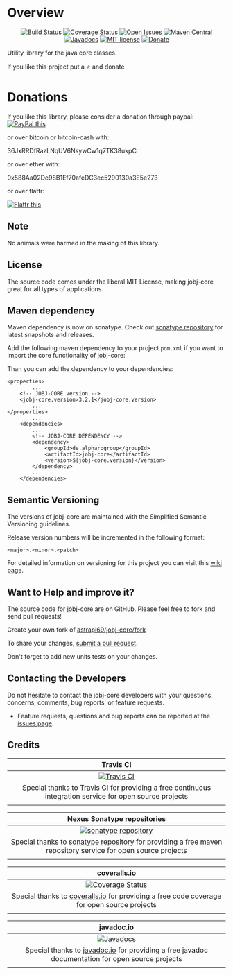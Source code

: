 # Overview

<div align="center">

[![Build Status](https://travis-ci.org/astrapi69/jobj-core.svg?branch=master)](https://travis-ci.org/astrapi69/jobj-core) 
[![Coverage Status](https://coveralls.io/repos/github/astrapi69/jobj-core/badge.svg?branch=master)](https://coveralls.io/github/astrapi69/jobj-core?branch=master) 
[![Open Issues](https://img.shields.io/github/issues/astrapi69/jobj-core.svg?style=flat)](https://github.com/astrapi69/jobj-core/issues) 
[![Maven Central](https://maven-badges.herokuapp.com/maven-central/de.alpharogroup/jobj-core/badge.svg)](https://maven-badges.herokuapp.com/maven-central/de.alpharogroup/jobj-core)
[![Javadocs](http://www.javadoc.io/badge/de.alpharogroup/jobj-core.svg)](http://www.javadoc.io/doc/de.alpharogroup/jobj-core)
[![MIT license](http://img.shields.io/badge/license-MIT-brightgreen.svg?style=flat)](http://opensource.org/licenses/MIT)
[![Donate](https://img.shields.io/badge/donate-❤-ff2244.svg)](https://www.paypal.com/cgi-bin/webscr?cmd=_s-xclick&hosted_button_id=GVBTWLRAZ7HB8)

</div>

Utility library for the java core classes.

If you like this project put a ⭐ and donate

# Donations

If you like this library, please consider a donation through paypal: <a href="https://www.paypal.com/cgi-bin/webscr?cmd=_s-xclick&hosted_button_id=MJ7V43GU2H386" target="_blank">
<img src="https://www.paypalobjects.com/en_US/GB/i/btn/btn_donateCC_LG.gif" alt="PayPal this" title="PayPal – The safer, easier way to pay online!" border="0" />
</a>

or over bitcoin or bitcoin-cash with:

36JxRRDfRazLNqUV6NsywCw1q7TK38ukpC

or over ether with:

0x588Aa02De98B1Ef70afeDC3ec5290130a3E5e273

or over flattr:
  
<a href="http://flattr.com/thing/4067696/astrapi69jobj-core-on-GitHub" target="_blank">
<img src="http://api.flattr.com/button/flattr-badge-large.png" alt="Flattr this" title="Flattr this" border="0" />
</a>

## Note

No animals were harmed in the making of this library.

## License

The source code comes under the liberal MIT License, making jobj-core great for all types of applications.

## Maven dependency

Maven dependency is now on sonatype.
Check out [sonatype repository](https://oss.sonatype.org/index.html#nexus-search;gav~de.alpharogroup~jobj-core~~~) for latest snapshots and releases.

Add the following maven dependency to your project `pom.xml` if you want to import the core functionality of jobj-core:

Than you can add the dependency to your dependencies:

	<properties>
			...
		<!-- JOBJ-CORE version -->
		<jobj-core.version>3.2.1</jobj-core.version>
			...
	</properties>
			...
		<dependencies>
			...
			<!-- JOBJ-CORE DEPENDENCY -->
			<dependency>
				<groupId>de.alpharogroup</groupId>
				<artifactId>jobj-core</artifactId>
				<version>${jobj-core.version}</version>
			</dependency>
			...
		</dependencies>

## Semantic Versioning

The versions of jobj-core are maintained with the Simplified Semantic Versioning guidelines.

Release version numbers will be incremented in the following format:

`<major>.<minor>.<patch>`

For detailed information on versioning for this project you can visit this [wiki page](https://github.com/lightblueseas/mvn-parent-projects/wiki/Simplified-Semantic-Versioning).

## Want to Help and improve it? ###

The source code for jobj-core are on GitHub. Please feel free to fork and send pull requests!

Create your own fork of [astrapi69/jobj-core/fork](https://github.com/astrapi69/jobj-core/fork)

To share your changes, [submit a pull request](https://github.com/astrapi69/jobj-core/pull/new/develop).

Don't forget to add new units tests on your changes.

## Contacting the Developers

Do not hesitate to contact the jobj-core developers with your questions, concerns, comments, bug reports, or feature requests.
- Feature requests, questions and bug reports can be reported at the [issues page](https://github.com/astrapi69/jobj-core/issues).

## Credits

|**Travis CI**|
|     :---:      |
|[![Travis CI](https://travis-ci.com/images/logos/TravisCI-Full-Color.png)](https://coveralls.io/github/astrapi69/jobj-core?branch=master)|
|Special thanks to [Travis CI](https://travis-ci.org) for providing a free continuous integration service for open source projects|
|     <img width=1000/>     |

|**Nexus Sonatype repositories**|
|     :---:      |
|[![sonatype repository](https://img.shields.io/nexus/r/https/oss.sonatype.org/de.alpharogroup/jobj-core.svg?style=for-the-badge)](https://oss.sonatype.org/index.html#nexus-search;gav~de.alpharogroup~jobj-core~~~)|
|Special thanks to [sonatype repository](https://www.sonatype.com) for providing a free maven repository service for open source projects|
|     <img width=1000/>     |

|**coveralls.io**|
|     :---:      |
|[![Coverage Status](https://coveralls.io/repos/github/astrapi69/jobj-core/badge.svg?branch=master)](https://coveralls.io/github/astrapi69/jobj-core?branch=master)|
|Special thanks to [coveralls.io](https://coveralls.io) for providing a free code coverage for open source projects|
|     <img width=1000/>     |

|**javadoc.io**|
|     :---:      |
|[![Javadocs](http://www.javadoc.io/badge/de.alpharogroup/jobj-core.svg)](http://www.javadoc.io/doc/de.alpharogroup/jobj-core)|
|Special thanks to [javadoc.io](http://www.javadoc.io) for providing a free javadoc documentation for open source projects|
|     <img width=1000/>     |
